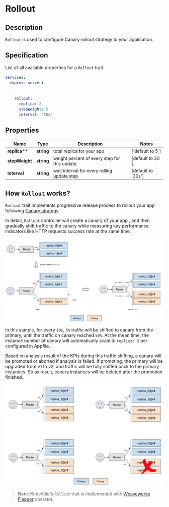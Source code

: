 # Rollout

## Description

`Rollout` is used to configure Canary rollout strategy to your application.

## Specification

List of all available properties for a `Rollout` trait.

```yaml
servcies:
  express-server:
    ...

    rollout:
      replica: 2
      stepWeight: 5
      interval: "10s"
```

## Properties

Name | Type | Description | Notes
------------ | ------------- | ------------- | -------------
**replica**** | **string** | total replica for your app | [ default to 5 ]
**stepWeight** | **string** | weight percent of every step for this update | [default to 20 ]
**interval** | **string** | wait interval for every rolling update step | [default to '30s'] 

## How `Rollout` works?

`Rollout` trait implements progressive release process to rollout your app following [Canary strategy](https://martinfowler.com/bliki/CanaryRelease.html).

In detail, `Rollout` controller will create a canary of your app , and then gradually shift traffic to the canary while measuring key performance indicators like HTTP requests success rate at the same time. 


![alt](../../../../resources/traffic-shifting-analysis.png)

In this sample, for every `10s`, `5%` traffic will be shifted to canary from the primary, until the traffic on canary reached `50%`. At the mean time, the instance number of canary will automatically scale to `replica: 2` per configured in Appfile.


Based on analysis result of the KPIs during this traffic shifting, a canary will be promoted or aborted if analysis is failed. If promoting, the primary will be upgraded from v1 to v2, and traffic will be fully shifted back to the primary instances. So as result, canary instances will be deleted after the promotion finished.

![alt](../../../../resources/promotion.png)

> Note: KubeVela's `Rollout` trait is implemented with [Weaveworks Flagger](https://flagger.app/) operator.